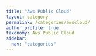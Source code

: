 ```yaml
---
title: "Aws Public Cloud"
layout: category
permalink: /categories/awscloud/
author_profile: true
taxonomy: Aws Public Cloud
sidebar:
  nav: "categories"
---
```


